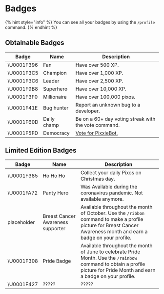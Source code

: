 # Badges

{% hint style="info" %}
You can see all your badges by using the `/profile` command.
{% endhint %}

## Obtainable Badges

| Badge       | Name        | Description                                          |
| ----------- | ----------- | ---------------------------------------------------- |
| \U0001F396️ | Fan         | Have over 500 XP.                                    |
| \U0001F3C5  | Champion    | Have over 1,000 XP.                                  |
| \U0001F3C6  | Leader      | Have over 2,500 XP.                                  |
| \U0001F9B8  | Superhero   | Have over 10,000 XP.                                 |
| \U0001F3F0  | Millionaire | Have over 100,000 pixos.                             |
| \U0001F41E  | Bug hunter  | Report an unknown bug to a developer.                |
| \U0001F60D  | Daily champ | Be on a 60+ day voting streak with the vote command. |
| \U0001F5FD  | Democracy   | [Vote for PixxieBot.](https://pixx.ie/vote)          |

## Limited Edition Badges

| Badge       | Name                              | Description                                                                                                                                                               |
| ----------- | --------------------------------- | ------------------------------------------------------------------------------------------------------------------------------------------------------------------------- |
| \U0001F385  | Ho Ho Ho                          | Collect your daily Pixos on Christmas day.                                                                                                                                |
| \U0001FA72  | Panty Hero                        | Was Available during the coronavirus pandemic. Not available anymore.                                                                                                     |
| placeholder | Breast Cancer Awareness supporter | Available throughout the month of October. Use the `/ribbon` command to make a profile picture for Breast Cancer Awareness month and earn a badge on your profile.        |
| \U0001F308  | Pride Badge                       | Available throughout the month of June to celebrate Pride Month. Use the `/rainbow` command to obtain a profile picture for Pride Month and earn a badge on your profile. |
| \U0001F427  | ?????                             | ?????                                                                                                                                                                     |

